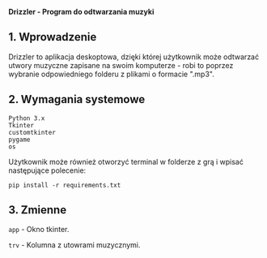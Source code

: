 **Drizzler - Program do odtwarzania muzyki**

## 1. Wprowadzenie

Drizzler to aplikacja deskoptowa, dzięki której użytkownik może odtwarzać utwory muzyczne zapisane na swoim komputerze - robi to poprzez wybranie odpowiedniego folderu z plikami o formacie ".mp3".

## 2. Wymagania systemowe

```
Python 3.x
Tkinter
customtkinter
pygame
os
```
Użytkownik może również otworzyć terminal w folderze z grą i wpisać następujące polecenie:
```
pip install -r requirements.txt
```

## 3. Zmienne

```app``` - Okno tkinter.

```trv``` - Kolumna z utowrami muzycznymi.
